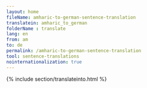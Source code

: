 ```yaml
---
layout: home
fileName: amharic-to-german-sentence-translation
translatein: amharic_to_german
folderName : translate
lang: en
from: am
to: de
permalink: /amharic-to-german-sentence-translation
tool: sentence-translations
nointernationalization: true
---
```

{% include section/translateinto.html %}
